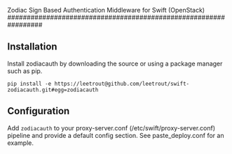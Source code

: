 Zodiac Sign Based Authentication Middleware for Swift (OpenStack)
#################################################################

## Installation
Install zodiacauth by downloading the source or using a package manager such as pip.

`pip install -e https://leetrout@github.com/leetrout/swift-zodiacauth.git#egg=zodiacauth`


## Configuration
Add `zodiacauth` to your proxy-server.conf (/etc/swift/proxy-server.conf) pipeline and provide a default config section.
See paste_deploy.conf for an example.

